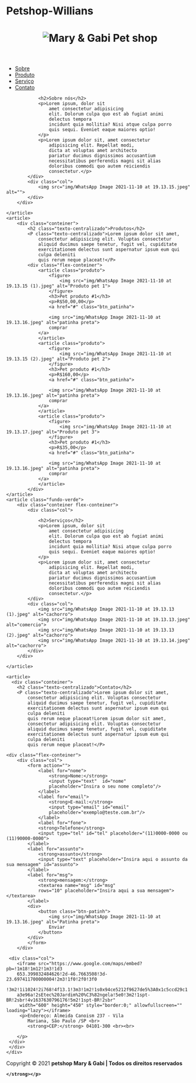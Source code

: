 # Petshop-Willians
<!DOCTYPE html>
<html lang="en">

<head>
    <meta charset="UTF-8">
    <meta name="viewport" content="width=device-width, initial-scale=1.0">
    <title>Mary e & Gabi</title>
    <link rel="stylesheet" href="css/index.css">
</head>

<body>
    <header>
        <h1 title="Mary & Gabi Petshop">
            <img src="img/logo-mari-e-gabi-petshop.svg" alt="Mary & Gabi Pet shop">
        </h1>
    </header>
    <nav class="menu">
        <ul>
            <li><a href="#">Sobre</a></li>
            <li><a href="#">Produto</a></li>
            <li><a href="#">Serviço</a></li>
            <li id="itemcontato"><a href="#">Contato</a></li>
        </ul>
    </nav>
    <article class="fundo-verde">
        <div class="conteiner flex-conteiner">
            <div class="col">

                <h2>Sobre nós</h2>
                <p>Lorem ipsum, dolor sit
                    amet consectetur adipisicing
                    elit. Dolorum culpa quo est ab fugiat animi
                    delectus tempora
                    incidunt quia mollitia? Nisi atque culpa porro
                    quis sequi. Eveniet eaque maiores optio!
                </p>
                <p>Lorem ipsum dolor sit, amet consectetur
                    adipisicing elit. Repellat modi,
                    dicta at voluptas amet architecto
                    pariatur ducimus dignissimos accusantium
                    necessitatibus perferendis magni sit alias
                    doloribus commodi quo autem reiciendis
                    consectetur.</p>
            </div>
            <div class="col">
                <img src="img/WhatsApp Image 2021-11-10 at 19.13.15.jpeg" alt="">
            </div>
        </div>

    </article>
    <article>
        <div class="conteiner">
            <h2 class="texto-centralizado">Produtos</h2>
            <P class="texto-centralizado">Lorem ipsum dolor sit amet,
                consectetur adipisicing elit. Voluptas consectetur
                aliquid ducimus saepe tenetur, fugit vel, cupiditate
                exercitationem delectus sunt aspernatur ipsum eum qui
                culpa deleniti
                quis rerum neque placeat!</P>
            <div class="flex-conteiner">
                <article class="produto">
                    <figure>
                        <img src="img/WhatsApp Image 2021-11-10 at 19.13.15 (1).jpeg" alt="Produto pet 1">
                    </figure>
                    <h3>Pet produto #1</h3>
                    <p>R$50,00,00</p>
                    <a href="#" class="btn_patinha">
                   
                    <img src="img/WhatsApp Image 2021-11-10 at 19.13.16.jpeg" alt="patinha preta">
                    comprar
                </a>
                </article>
                <article class="produto">
                    <figure>
                        <img src="img/WhatsApp Image 2021-11-10 at 19.13.15 (2).jpeg" alt="Produto pet 2">
                    </figure>
                    <h3>Pet produto #1</h3>
                    <p>R$160,00</p>
                    <a href="#" class="btn_patinha">
                   
                    <img src="img/WhatsApp Image 2021-11-10 at 19.13.16.jpeg" alt="patinha preta">
                    comprar
                </a>
                </article>
                <article class="produto">
                    <figure>
                        <img src="img/WhatsApp Image 2021-11-10 at 19.13.17.jpeg" alt="Produto pet 3">
                    </figure>
                    <h3>Pet produto #1</h3>
                    <p>R$35,00</p>
                    <a href="#" class="btn_patinha">
                   
                    <img src="img/WhatsApp Image 2021-11-10 at 19.13.16.jpeg" alt="patinha preta">
                    comprar
                </a>
                </article>
            </div>
    </article> 
    <article class="fundo-verde">
        <div class="conteiner flex-conteiner">
            <div class="col">

                <h2>Serviços</h2>
                <p>Lorem ipsum, dolor sit
                    amet consectetur adipisicing
                    elit. Dolorum culpa quo est ab fugiat animi
                    delectus tempora
                    incidunt quia mollitia? Nisi atque culpa porro
                    quis sequi. Eveniet eaque maiores optio!
                </p>
                <p>Lorem ipsum dolor sit, amet consectetur
                    adipisicing elit. Repellat modi,
                    dicta at voluptas amet architecto
                    pariatur ducimus dignissimos accusantium
                    necessitatibus perferendis magni sit alias
                    doloribus commodi quo autem reiciendis
                    consectetur.</p>
            </div>
            <div class="col">
                <img src="img/WhatsApp Image 2021-11-10 at 19.13.13 (1).jpeg" alt="cachorro">
                <img src="img/WhatsApp Image 2021-11-10 at 19.13.13.jpeg" alt="comercio">
                <img src="img/WhatsApp Image 2021-11-10 at 19.13.13 (2).jpeg" alt="cachorro">
                <img src="img/WhatsApp Image 2021-11-10 at 19.13.14.jpeg" alt="cachorro">
            </div>           
        </div>

    </article>

    <article>
      <div class="conteiner">
        <h2 class="texto-centralizado">Contato</h2>
        <P class="texto-centralizado">Lorem ipsum dolor sit amet,
            consectetur adipisicing elit. Voluptas consectetur
            aliquid ducimus saepe tenetur, fugit vel, cupiditate
            exercitationem delectus sunt aspernatur ipsum eum qui
            culpa deleniti
            quis rerum neque placeat!Lorem ipsum dolor sit amet,
            consectetur adipisicing elit. Voluptas consectetur
            aliquid ducimus saepe tenetur, fugit vel, cupiditate
            exercitationem delectus sunt aspernatur ipsum eum qui
            culpa deleniti
            quis rerum neque placeat!</P>
   
    <div class="flex-conteiner">
        <div class="col">
            <form action="">
                <label for="nome">
                    <strong>Nome:</strong>
                    <input type="text"  id="nome"
                    placeholder="Insira o seu nome completo"/>                   
                </label>
                <label for="email">
                    <strong>E-mail:</strong>
                    <input type="email" id="email"
                    placeholder="exemplo@teste.com.br"/>
                </label>
                <label for="fone">
                <strong>Telefone</strong>
                <input type="tel" id="tel" placeholder="(11)0000-0000 ou (11)90000-0000">
            </label>
            <label for="assunto">
                <strong>assunto</strong>
                <input type="text" placeholder="Insira aqui o assunto da sua mensagem" id="assunto">    
            </label>
            <label for="msg">
                <strong>mensagem:</strong>
                <textarea name="msg" id="msg"
                rows="10" placeholder="Insira aqui a sua mensagem"></textarea>
            </label>
            <div>
                <button class="btn-patinh">
                    <img src="img/WhatsApp Image 2021-11-10 at 19.13.16.jpeg" alt="Patinha preta">
                    Enviar
                </button>
            </div>
            </form>
        </div>
     
     <div class="col">
        <iframe src="https://www.google.com/maps/embed?pb=!1m18!1m12!1m3!1d3
        653.399832484626!2d-46.7663508!3d-23.697411700000004!2m3!1f0!2f0!3f0
        !3m2!1i1024!2i768!4f13.1!3m3!1m2!1s0x94ce5212f9627de5%3A0x1c5ccd29c1
        a3e96a!2sEtec%20Jardim%20%C3%82ngela!5e0!3m2!1spt-BR!2sbr!4v1637630796176!5m2!1spt-BR!2sbr"
         width="600" height="450" style="border:0;" allowfullscreen="" loading="lazy"></iframe>
         <p>Endereço: Almeida Canoism 237 - Vila 
            Mariana, São Paulo /SP <br>
            <strong>CEP:</strong> 04101-300 <br><br>
            
        </p>
     </div>
     </div>
    </div>
</article>

<footer id="rodape">
<div class="conteiner texto-centralizado">
    <p>Copyright &copy; 2021 <strong>petshop Mary & Gabi | Todos os direitos
         reservados

    </strong></p>
</div>
</footer>


   
</body>

</html>
